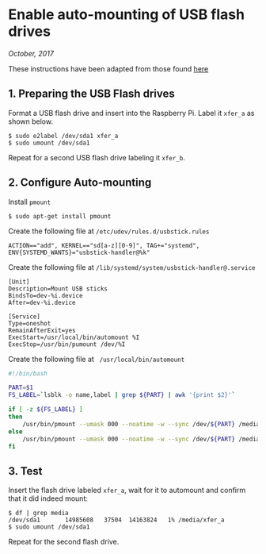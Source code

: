 # Enable auto-mounting of USB flash drives

*October, 2017*

These instructions have been adapted from those found [here](https://www.raspberrypi.org/forums/viewtopic.php?t=192291)

## 1. Preparing the USB Flash drives

Format a USB flash drive and insert into the Raspberry Pi.  Label it `xfer_a` as shown below.

```
$ sudo e2label /dev/sda1 xfer_a
$ sudo umount /dev/sda1
```
Repeat for a second USB flash drive labeling it `xfer_b`.

## 2. Configure Auto-mounting

Install `pmount`

```
$ sudo apt-get install pmount
```

Create the following file at `/etc/udev/rules.d/usbstick.rules`
```
ACTION=="add", KERNEL=="sd[a-z][0-9]", TAG+="systemd", ENV{SYSTEMD_WANTS}="usbstick-handler@%k"
```

Create the following file at `/lib/systemd/system/usbstick-handler@.service`
```
[Unit]
Description=Mount USB sticks
BindsTo=dev-%i.device
After=dev-%i.device

[Service]
Type=oneshot
RemainAfterExit=yes
ExecStart=/usr/local/bin/automount %I
ExecStop=/usr/bin/pumount /dev/%I
```

Create the following file at ` /usr/local/bin/automount`
```bash
#!/bin/bash

PART=$1
FS_LABEL=`lsblk -o name,label | grep ${PART} | awk '{print $2}'`

if [ -z ${FS_LABEL} ]
then
    /usr/bin/pmount --umask 000 --noatime -w --sync /dev/${PART} /media/${PART}
else
    /usr/bin/pmount --umask 000 --noatime -w --sync /dev/${PART} /media/${FS_LABEL}
fi
```

## 3. Test

Insert the flash drive labeled `xfer_a`, wait for it to automount and confirm that it did indeed mount:
```
$ df | grep media
/dev/sda1       14985608   37504  14163824   1% /media/xfer_a
$ sudo umount /dev/sda1
```
Repeat for the second flash drive.

